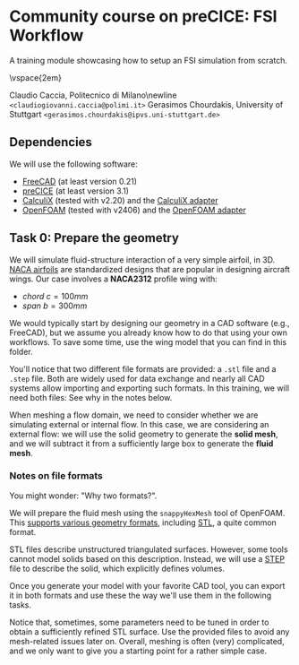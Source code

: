 # Community course on preCICE: FSI Workflow

A training module showcasing how to setup an FSI simulation from scratch.

\vspace{2em}

Claudio Caccia, Politecnico di Milano\newline `<claudiogiovanni.caccia@polimi.it>`
Gerasimos Chourdakis, University of Stuttgart `<gerasimos.chourdakis@ipvs.uni-stuttgart.de>`

## Dependencies

We will use the following software:

- [FreeCAD](https://www.freecad.org/) (at least version 0.21)
- [preCICE](https://precice.org/installation-overview.html) (at least version 3.1)
- [CalculiX](http://calculix.de/) (tested with v2.20) and the [CalculiX adapter](https://precice.org/adapter-calculix-overview.html)
- [OpenFOAM](https://www.openfoam.com/) (tested with v2406) and the [OpenFOAM adapter](https://precice.org/adapter-openfoam-overview.html)

## Task 0: Prepare the geometry

We will simulate fluid-structure interaction of a very simple airfoil, in 3D. [NACA airfoils](https://en.wikipedia.org/wiki/NACA_airfoil) are standardized designs that are popular in designing aircraft wings.
Our case involves a **NACA2312** profile wing with:

- *chord* $c=100mm$
- *span* $b=300mm$

We would typically start by designing our geometry in a CAD software (e.g., FreeCAD), but we assume you already know how to do that using your own workflows. To save some time, use the wing model that you can find in this folder.

You'll notice that two different file formats are provided: a `.stl` file and a `.step` file. Both are widely used for data exchange and nearly all CAD systems allow importing and exporting such formats. In this training, we will need both files: See why in the notes below.

When meshing a flow domain, we need to consider whether we are simulating external or internal flow. In this case, we are considering an external flow: we will use the solid geometry to generate the **solid mesh**, and we will subtract it from a sufficiently large box to generate the **fluid mesh**.

### Notes on file formats

You might wonder: "Why two formats?".

We will prepare the fluid mesh using the `snappyHexMesh` tool of OpenFOAM. This [supports various geometry formats](https://www.openfoam.com/documentation/guides/latest/doc/guide-meshing-snappyhexmesh-geometry.html), including [STL](https://en.wikipedia.org/wiki/STL_(file_format)), a quite common format.

STL files describe unstructured triangulated surfaces. However, some tools cannot model solids based on this description. Instead, we will use a [STEP](https://en.wikipedia.org/wiki/ISO_10303-21) file to describe the solid, which explicitly defines volumes.

Once you generate your model with your favorite CAD tool, you can export it in both formats and use these the way we'll use them in the following tasks.

Notice that, sometimes, some parameters need to be tuned in order to obtain a sufficiently refined STL surface. Use the provided files to avoid any mesh-related issues later on. Overall, meshing is often (very) complicated, and we only want to give you a starting point for a rather simple case.
